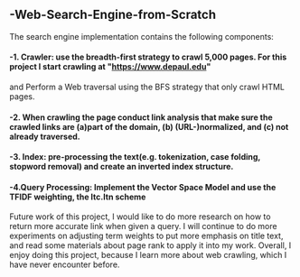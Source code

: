 ## -Web-Search-Engine-from-Scratch
The search engine implementation contains the following components:
#### -1. Crawler: use the breadth-first strategy to crawl 5,000 pages. For this project I start crawling at "https://www.depaul.edu" 
and Perform a Web traversal using the BFS strategy that only crawl HTML pages.
#### -2. When crawling the page conduct link analysis that make sure the crawled links are (a)part of the domain, (b) (URL-)normalized, and (c)  not already traversed.
#### -3. Index: pre-processing the text(e.g. tokenization, case folding, stopword removal) and create an inverted index structure.
#### -4.Query Processing: Implement the Vector Space Model and use the TFIDF weighting, the ltc.ltn scheme 

Future work of this project, I would like to do more research on how to return more accurate link when given a query. I will continue to do more experiments on adjusting term weights to put more emphasis on title text, and read some materials about page rank to apply it into my work. Overall, I enjoy doing this project, because I learn more about web crawling, which I have never encounter before.
